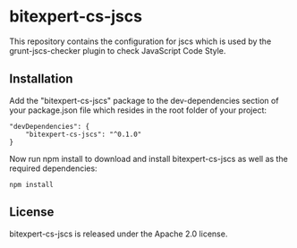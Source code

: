 # bitexpert-cs-jscs


This repository contains the configuration for jscs which is used by the grunt-jscs-checker plugin to check JavaScript 
Code Style.

## Installation

Add the "bitexpert-cs-jscs" package to the dev-dependencies section of your package.json file which resides in the 
root folder of your project:

    "devDependencies": {
        "bitexpert-cs-jscs": "^0.1.0"
    }

Now run npm install to download and install bitexpert-cs-jscs as well as the required dependencies:

    npm install

## License

bitexpert-cs-jscs is released under the Apache 2.0 license.
